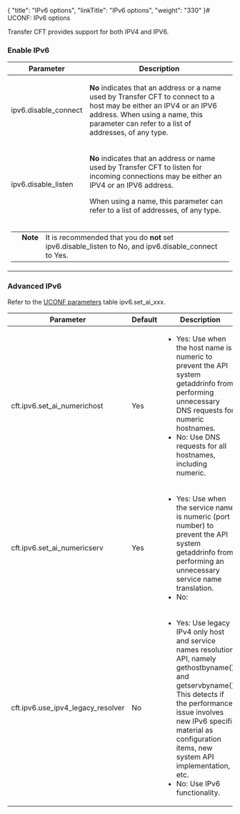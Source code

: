 {
    "title": "IPv6  options",
    "linkTitle": "IPv6  options",
    "weight": "330"
}# UCONF: IPv6 options

Transfer CFT provides support for both IPV4 and IPV6.

### Enable IPv6

<table cellspacing="0">
   <col/>
   <col/>
   <thead>
      <tr>
         <th>Parameter</th>
         <th>Description</th>
      </tr>
   </thead>
   <tbody>
      <tr>
         <td>
            <p>ipv6.disable_connect</p>
         </td>
         <td>
            <p><b>No</b> indicates that an address or a name used by  <span>Transfer CFT</span> to connect to a host may be either an IPV4 or an IPV6 address. When using a name, this parameter can refer to a list of addresses, of any type.</p>
         </td>
      </tr>
      <tr>
         <td>ipv6.disable_listen         </td>
         <td>
            <p><b>No</b> indicates that an address or name used by  <span>Transfer CFT</span> to listen for incoming connections may be either an IPV4 or an IPV6 address. </p>
            <p>When using a name, this parameter can refer to a list of addresses, of any type.</p>
         </td>
      </tr>
      <tr>
         <td colspan="2">
            <p><table cellpadding="0" cellspacing="0">
   <col/>
   <col/>
   <col/>
      <tr>
         <td valign="top">         </td>
         <td valign="top"><span><b>Note</b></span>
         </td>
         <td data-mc-autonum="&lt;b&gt;Note&lt;/b&gt;" valign="top">It is recommended that you do <b>not</b> set<span> ipv6.disable_listen</span> to <span>No</span>, and <span>ipv6.disable_connect</span> to <span>Yes</span>.           </td>
      </tr>
</table></p>
         </td>
      </tr>
   </tbody>
</table>

### Advanced IPv6

Refer to the [UCONF parameters](../uconf_directory) table ipv6.set\_ai\_xxx.

<table cellspacing="0">
   <col/>
   <col/>
   <col/>
   <thead>
      <tr>
         <th>Parameter</th>
         <th>Default</th>
         <th>Description</th>
      </tr>
   </thead>
   <tbody>
      <tr>
         <td>
            <p>cft.ipv6.set_ai_numerichost</p>
         </td>
         <td>Yes         </td>
         <td>
            <ul>
               <li><span>Yes</span>: Use when the host name is numeric to prevent the API system getaddrinfo from performing unnecessary DNS requests for numeric hostnames.               </li>
               <li><span>No</span>: Use DNS requests for all hostnames, including numeric.               </li>
            </ul>
         </td>
      </tr>
      <tr>
         <td>cft.ipv6.set_ai_numericserv         </td>
         <td>Yes         </td>
         <td>
            <ul>
               <li><span>Yes</span>: Use when the service name is numeric (port number) to prevent the API system getaddrinfo  from performing an unnecessary service name translation.               </li>
               <li><span>No</span>:                </li>
            </ul>
         </td>
      </tr>
      <tr>
         <td>cft.ipv6.use_ipv4_legacy_resolver         </td>
         <td>No         </td>
         <td>
            <ul>
               <li><span>Yes</span>: Use legacy IPv4 only host and 
  service names resolution API, namely gethostbyname() and getservbyname().
  This detects if the performance issue involves new
  IPv6 specific material as configuration items, new system API implementation,
  etc.
               </li>
               <li><span>No</span>: Use IPv6 functionality.                </li>
            </ul>
         </td>
      </tr>
   </tbody>
</table>
